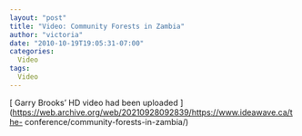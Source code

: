 ```yaml
---
layout: "post"
title: "Video: Community Forests in Zambia"
author: "victoria"
date: "2010-10-19T19:05:31-07:00"
categories:
  Video
tags: 
  Video
---
```


[ Garry Brooks’ HD video had been uploaded
](https://web.archive.org/web/20210928092839/https://www.ideawave.ca/the-
conference/community-forests-in-zambia/)


[//]: # (Retrieved from https://web.archive.org/web/20211025065147/https://www.ideawave.ca/video-community-forests-in-zambia/)